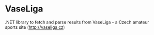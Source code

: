 # VaseLiga
.NET library to fetch and parse results from VaseLiga - a Czech amateur sports site (http://vaseliga.cz)
